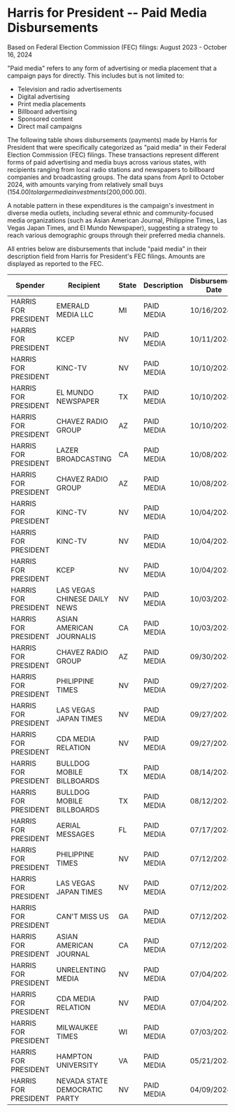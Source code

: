 # Harris for President -- Paid Media Disbursements
Based on Federal Election Commission (FEC) filings: August 2023 - October 16, 2024

"Paid media" refers to any form of advertising or media placement that a campaign pays for directly. This includes but is not limited to:
- Television and radio advertisements
- Digital advertising
- Print media placements
- Billboard advertising
- Sponsored content
- Direct mail campaigns

The following table shows disbursements (payments) made by Harris for President that were specifically categorized as "paid media" in their Federal Election Commission (FEC) filings. These transactions represent different forms of paid advertising and media buys across various states, with recipients ranging from local radio stations and newspapers to billboard companies and broadcasting groups. The data spans from April to October 2024, with amounts varying from relatively small buys ($154.00) to larger media investments ($200,000.00).

A notable pattern in these expenditures is the campaign's investment in diverse media outlets, including several ethnic and community-focused media organizations (such as Asian American Journal, Philippine Times, Las Vegas Japan Times, and El Mundo Newspaper), suggesting a strategy to reach various demographic groups through their preferred media channels.

All entries below are disbursements that include "paid media" in their description field from Harris for President's FEC filings. Amounts are displayed as reported to the FEC.

| Spender | Recipient | State | Description | Disbursement Date | Amount |
|----------|-----------|--------|-------------|------------------|---------|
| HARRIS FOR PRESIDENT | EMERALD MEDIA LLC | MI | PAID MEDIA | 10/16/2024 | $200,000.00 |
| HARRIS FOR PRESIDENT | KCEP | NV | PAID MEDIA | 10/11/2024 | $1,386.00 |
| HARRIS FOR PRESIDENT | KINC-TV | NV | PAID MEDIA | 10/10/2024 | $1,400.00 |
| HARRIS FOR PRESIDENT | EL MUNDO NEWSPAPER | TX | PAID MEDIA | 10/10/2024 | $651.00 |
| HARRIS FOR PRESIDENT | CHAVEZ RADIO GROUP | AZ | PAID MEDIA | 10/10/2024 | $330.00 |
| HARRIS FOR PRESIDENT | LAZER BROADCASTING | CA | PAID MEDIA | 10/08/2024 | $2,292.75 |
| HARRIS FOR PRESIDENT | CHAVEZ RADIO GROUP | AZ | PAID MEDIA | 10/08/2024 | $1,550.00 |
| HARRIS FOR PRESIDENT | KINC-TV | NV | PAID MEDIA | 10/04/2024 | $350.00 |
| HARRIS FOR PRESIDENT | KINC-TV | NV | PAID MEDIA | 10/04/2024 | $935.00 |
| HARRIS FOR PRESIDENT | KCEP | NV | PAID MEDIA | 10/04/2024 | $154.00 |
| HARRIS FOR PRESIDENT | LAS VEGAS CHINESE DAILY NEWS | NV | PAID MEDIA | 10/03/2024 | $450.00 |
| HARRIS FOR PRESIDENT | ASIAN AMERICAN JOURNALIS | CA | PAID MEDIA | 10/03/2024 | $1,325.00 |
| HARRIS FOR PRESIDENT | CHAVEZ RADIO GROUP | AZ | PAID MEDIA | 09/30/2024 | $1,440.00 |
| HARRIS FOR PRESIDENT | PHILIPPINE TIMES | NV | PAID MEDIA | 09/27/2024 | $1,172.08 |
| HARRIS FOR PRESIDENT | LAS VEGAS JAPAN TIMES | NV | PAID MEDIA | 09/27/2024 | $1,350.00 |
| HARRIS FOR PRESIDENT | CDA MEDIA RELATION | NV | PAID MEDIA | 09/27/2024 | $1,350.00 |
| HARRIS FOR PRESIDENT | BULLDOG MOBILE BILLBOARDS | TX | PAID MEDIA | 08/14/2024 | $5,800.00 |
| HARRIS FOR PRESIDENT | BULLDOG MOBILE BILLBOARDS | TX | PAID MEDIA | 08/12/2024 | $6,500.00 |
| HARRIS FOR PRESIDENT | AERIAL MESSAGES | FL | PAID MEDIA | 07/17/2024 | $3,975.80 |
| HARRIS FOR PRESIDENT | PHILIPPINE TIMES | NV | PAID MEDIA | 07/12/2024 | $1,127.00 |
| HARRIS FOR PRESIDENT | LAS VEGAS JAPAN TIMES | NV | PAID MEDIA | 07/12/2024 | $1,350.00 |
| HARRIS FOR PRESIDENT | CAN'T MISS US | GA | PAID MEDIA | 07/12/2024 | $1,941.84 |
| HARRIS FOR PRESIDENT | ASIAN AMERICAN JOURNAL | CA | PAID MEDIA | 07/12/2024 | $1,325.00 |
| HARRIS FOR PRESIDENT | UNRELENTING MEDIA | NV | PAID MEDIA | 07/04/2024 | $825.00 |
| HARRIS FOR PRESIDENT | CDA MEDIA RELATION | NV | PAID MEDIA | 07/04/2024 | $1,350.00 |
| HARRIS FOR PRESIDENT | MILWAUKEE TIMES | WI | PAID MEDIA | 07/03/2024 | $2,177.42 |
| HARRIS FOR PRESIDENT | HAMPTON UNIVERSITY | VA | PAID MEDIA | 05/21/2024 | $1,000.00 |
| HARRIS FOR PRESIDENT | NEVADA STATE DEMOCRATIC PARTY | NV | PAID MEDIA | 04/09/2024 | $2,000.00 |

